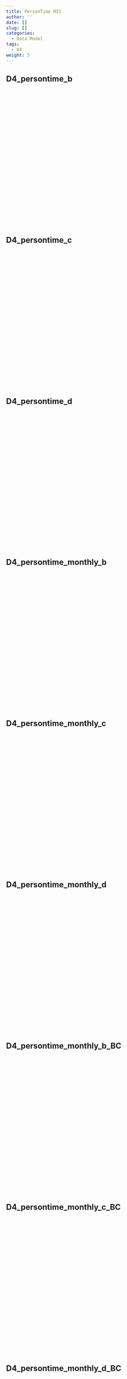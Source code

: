 ```yaml
---
title: PersonTime MIS
author: ''
date: []
slug: []
categories:
  - Data Model
tags:
  - D4
weight: 5
---
```


<script src="{{< blogdown/postref >}}index.en_files/core-js/shim.min.js"></script>
<script src="{{< blogdown/postref >}}index.en_files/react/react.min.js"></script>
<script src="{{< blogdown/postref >}}index.en_files/react/react-dom.min.js"></script>
<script src="{{< blogdown/postref >}}index.en_files/reactwidget/react-tools.js"></script>
<script src="{{< blogdown/postref >}}index.en_files/htmlwidgets/htmlwidgets.js"></script>
<script src="{{< blogdown/postref >}}index.en_files/reactable-binding/reactable.js"></script>
## D4_persontime_b
<div align="center">
<div id="htmlwidget-1" class="reactable html-widget" style="width:auto;height:300px;"></div>
<script type="application/json" data-for="htmlwidget-1">{"x":{"tag":{"name":"Reactable","attribs":{"data":{"Name":["sex","ageband_at_1_jan_2021","year","Persontime","Persontime_MIS_narrow","Persontime_KD_narrow","Persontime_MIS_KD_narrow","Persontime_MIS_broad","Persontime_KD_broad","Persontime_MIS_KD_broad","Persontime_MYOCARD_narrow","Persontime_MYOCARD_possible","Persontime_Myocardalone_narrow","Persontime_Myocardalone_possible","Persontime_PERICARD_narrow","Persontime_PERICARD_possible","MIS_narrow_b","KD_narrow_b","MIS_KD_narrow_b","MIS_broad_b","KD_broad_b","MIS_KD_broad_b","MYOCARD_narrow_b","MYOCARD_possible_b","Myocardalone_narrow_b","Myocardalone_possible_b","PERICARD_narrow_b","PERICARD_possible_b"],"Description":[null,null,null,null,null,null,null,null,null,null,null,null,null,null,null,null,null,null,null,null,null,null,null,null,null,null,null,null],"format":[null,null,null,null,null,null,null,null,null,null,null,null,null,null,null,null,null,null,null,null,null,null,null,null,null,null,null,null],"vocabulary":[null,null,null,null,null,null,null,null,null,null,null,null,null,null,null,null,null,null,null,null,null,null,null,null,null,null,null,null],"comments":[null,null,null,null,null,null,null,null,null,null,null,null,null,null,null,null,null,null,null,null,null,null,null,null,null,null,null,null]},"columns":[{"accessor":"Name","name":"Name","type":"character"},{"accessor":"Description","name":"Description","type":"logical"},{"accessor":"format","name":"format","type":"logical"},{"accessor":"vocabulary","name":"vocabulary","type":"logical"},{"accessor":"comments","name":"comments","type":"logical"}],"sortable":false,"searchable":true,"defaultPageSize":28,"paginationType":"numbers","showPageInfo":true,"minRows":1,"highlight":true,"bordered":true,"striped":true,"style":{"maxWidth":650},"height":"300px","dataKey":"9e0b721f01af5de24d313dad15c04f93","key":"9e0b721f01af5de24d313dad15c04f93"},"children":[]},"class":"reactR_markup"},"evals":[],"jsHooks":[]}</script>
<br/>
<br/>
<br/>
<br/>
</div>

## D4_persontime_c
<div align="center">
<div id="htmlwidget-2" class="reactable html-widget" style="width:auto;height:300px;"></div>
<script type="application/json" data-for="htmlwidget-2">{"x":{"tag":{"name":"Reactable","attribs":{"data":{"Name":["sex","ageband_at_1_jan_2021","year","Persontime","Persontime_MIS_narrow","Persontime_KD_narrow","Persontime_MIS_KD_narrow","Persontime_MIS_broad","Persontime_KD_broad","Persontime_MIS_KD_broad","Persontime_MYOCARD_narrow","Persontime_MYOCARD_possible","Persontime_Myocardalone_narrow","Persontime_Myocardalone_possible","Persontime_PERICARD_narrow","Persontime_PERICARD_possible","MIS_narrow_b","KD_narrow_b","MIS_KD_narrow_b","MIS_broad_b","KD_broad_b","MIS_KD_broad_b","MYOCARD_narrow_b","MYOCARD_possible_b","Myocardalone_narrow_b","Myocardalone_possible_b","PERICARD_narrow_b","PERICARD_possible_b"],"Description":[null,null,null,null,null,null,null,null,null,null,null,null,null,null,null,null,null,null,null,null,null,null,null,null,null,null,null,null],"format":[null,null,null,null,null,null,null,null,null,null,null,null,null,null,null,null,null,null,null,null,null,null,null,null,null,null,null,null],"vocabulary":[null,null,null,null,null,null,null,null,null,null,null,null,null,null,null,null,null,null,null,null,null,null,null,null,null,null,null,null],"comments":[null,null,null,null,null,null,null,null,null,null,null,null,null,null,null,null,null,null,null,null,null,null,null,null,null,null,null,null]},"columns":[{"accessor":"Name","name":"Name","type":"character"},{"accessor":"Description","name":"Description","type":"logical"},{"accessor":"format","name":"format","type":"logical"},{"accessor":"vocabulary","name":"vocabulary","type":"logical"},{"accessor":"comments","name":"comments","type":"logical"}],"sortable":false,"searchable":true,"defaultPageSize":28,"paginationType":"numbers","showPageInfo":true,"minRows":1,"highlight":true,"bordered":true,"striped":true,"style":{"maxWidth":650},"height":"300px","dataKey":"9e0b721f01af5de24d313dad15c04f93","key":"9e0b721f01af5de24d313dad15c04f93"},"children":[]},"class":"reactR_markup"},"evals":[],"jsHooks":[]}</script>
<br/>
<br/>
<br/>
<br/>
</div>

## D4_persontime_d
<div align="center">
<div id="htmlwidget-3" class="reactable html-widget" style="width:auto;height:300px;"></div>
<script type="application/json" data-for="htmlwidget-3">{"x":{"tag":{"name":"Reactable","attribs":{"data":{"Name":["sex","ageband_at_1_jan_2021","type_vax_1","history_covid","year","Persontime","Persontime_MIS_narrow","Persontime_KD_narrow","Persontime_MIS_KD_narrow","Persontime_MIS_broad","Persontime_KD_broad","Persontime_MIS_KD_broad","Persontime_MYOCARD_narrow","Persontime_MYOCARD_possible","Persontime_Myocardalone_narrow","Persontime_Myocardalone_possible","Persontime_PERICARD_narrow","Persontime_PERICARD_possible","MIS_narrow_b","KD_narrow_b","MIS_KD_narrow_b","MIS_broad_b","KD_broad_b","MIS_KD_broad_b","MYOCARD_narrow_b","MYOCARD_possible_b","Myocardalone_narrow_b","Myocardalone_possible_b","PERICARD_narrow_b","PERICARD_possible_b"],"Description":[null,null,null,null,null,null,null,null,null,null,null,null,null,null,null,null,null,null,null,null,null,null,null,null,null,null,null,null,null,null],"format":[null,null,null,null,null,null,null,null,null,null,null,null,null,null,null,null,null,null,null,null,null,null,null,null,null,null,null,null,null,null],"vocabulary":[null,null,null,null,null,null,null,null,null,null,null,null,null,null,null,null,null,null,null,null,null,null,null,null,null,null,null,null,null,null],"comments":[null,null,null,null,null,null,null,null,null,null,null,null,null,null,null,null,null,null,null,null,null,null,null,null,null,null,null,null,null,null]},"columns":[{"accessor":"Name","name":"Name","type":"character"},{"accessor":"Description","name":"Description","type":"logical"},{"accessor":"format","name":"format","type":"logical"},{"accessor":"vocabulary","name":"vocabulary","type":"logical"},{"accessor":"comments","name":"comments","type":"logical"}],"sortable":false,"searchable":true,"defaultPageSize":30,"paginationType":"numbers","showPageInfo":true,"minRows":1,"highlight":true,"bordered":true,"striped":true,"style":{"maxWidth":650},"height":"300px","dataKey":"eb0e9768f156604fa968472f86eca088","key":"eb0e9768f156604fa968472f86eca088"},"children":[]},"class":"reactR_markup"},"evals":[],"jsHooks":[]}</script>
<br/>
<br/>
<br/>
<br/>
</div>

## D4_persontime_monthly_b
<div align="center">
<div id="htmlwidget-4" class="reactable html-widget" style="width:auto;height:300px;"></div>
<script type="application/json" data-for="htmlwidget-4">{"x":{"tag":{"name":"Reactable","attribs":{"data":{"Name":["sex","ageband_at_1_jan_2021","month","Persontime","Persontime_MIS_narrow","Persontime_KD_narrow","Persontime_MIS_KD_narrow","Persontime_MIS_broad","Persontime_KD_broad","Persontime_MIS_KD_broad","Persontime_MYOCARD_narrow","Persontime_MYOCARD_possible","Persontime_Myocardalone_narrow","Persontime_Myocardalone_possible","Persontime_PERICARD_narrow","Persontime_PERICARD_possible","MIS_narrow_b","KD_narrow_b","MIS_KD_narrow_b","MIS_broad_b","KD_broad_b","MIS_KD_broad_b","MYOCARD_narrow_b","MYOCARD_possible_b","Myocardalone_narrow_b","Myocardalone_possible_b","PERICARD_narrow_b","PERICARD_possible_b"],"Description":[null,null,null,null,null,null,null,null,null,null,null,null,null,null,null,null,null,null,null,null,null,null,null,null,null,null,null,null],"format":[null,null,null,null,null,null,null,null,null,null,null,null,null,null,null,null,null,null,null,null,null,null,null,null,null,null,null,null],"vocabulary":[null,null,null,null,null,null,null,null,null,null,null,null,null,null,null,null,null,null,null,null,null,null,null,null,null,null,null,null],"comments":[null,null,null,null,null,null,null,null,null,null,null,null,null,null,null,null,null,null,null,null,null,null,null,null,null,null,null,null]},"columns":[{"accessor":"Name","name":"Name","type":"character"},{"accessor":"Description","name":"Description","type":"logical"},{"accessor":"format","name":"format","type":"logical"},{"accessor":"vocabulary","name":"vocabulary","type":"logical"},{"accessor":"comments","name":"comments","type":"logical"}],"sortable":false,"searchable":true,"defaultPageSize":28,"paginationType":"numbers","showPageInfo":true,"minRows":1,"highlight":true,"bordered":true,"striped":true,"style":{"maxWidth":650},"height":"300px","dataKey":"1aa1944d9c96e10a28854d4109889042","key":"1aa1944d9c96e10a28854d4109889042"},"children":[]},"class":"reactR_markup"},"evals":[],"jsHooks":[]}</script>
<br/>
<br/>
<br/>
<br/>
</div>

## D4_persontime_monthly_c
<div align="center">
<div id="htmlwidget-5" class="reactable html-widget" style="width:auto;height:300px;"></div>
<script type="application/json" data-for="htmlwidget-5">{"x":{"tag":{"name":"Reactable","attribs":{"data":{"Name":["sex","ageband_at_1_jan_2021","month","Persontime","Persontime_MIS_narrow","Persontime_KD_narrow","Persontime_MIS_KD_narrow","Persontime_MIS_broad","Persontime_KD_broad","Persontime_MIS_KD_broad","Persontime_MYOCARD_narrow","Persontime_MYOCARD_possible","Persontime_Myocardalone_narrow","Persontime_Myocardalone_possible","Persontime_PERICARD_narrow","Persontime_PERICARD_possible","MIS_narrow_b","KD_narrow_b","MIS_KD_narrow_b","MIS_broad_b","KD_broad_b","MIS_KD_broad_b","MYOCARD_narrow_b","MYOCARD_possible_b","Myocardalone_narrow_b","Myocardalone_possible_b","PERICARD_narrow_b","PERICARD_possible_b"],"Description":[null,null,null,null,null,null,null,null,null,null,null,null,null,null,null,null,null,null,null,null,null,null,null,null,null,null,null,null],"format":[null,null,null,null,null,null,null,null,null,null,null,null,null,null,null,null,null,null,null,null,null,null,null,null,null,null,null,null],"vocabulary":[null,null,null,null,null,null,null,null,null,null,null,null,null,null,null,null,null,null,null,null,null,null,null,null,null,null,null,null],"comments":[null,null,null,null,null,null,null,null,null,null,null,null,null,null,null,null,null,null,null,null,null,null,null,null,null,null,null,null]},"columns":[{"accessor":"Name","name":"Name","type":"character"},{"accessor":"Description","name":"Description","type":"logical"},{"accessor":"format","name":"format","type":"logical"},{"accessor":"vocabulary","name":"vocabulary","type":"logical"},{"accessor":"comments","name":"comments","type":"logical"}],"sortable":false,"searchable":true,"defaultPageSize":28,"paginationType":"numbers","showPageInfo":true,"minRows":1,"highlight":true,"bordered":true,"striped":true,"style":{"maxWidth":650},"height":"300px","dataKey":"1aa1944d9c96e10a28854d4109889042","key":"1aa1944d9c96e10a28854d4109889042"},"children":[]},"class":"reactR_markup"},"evals":[],"jsHooks":[]}</script>
<br/>
<br/>
<br/>
<br/>
</div>

## D4_persontime_monthly_d
<div align="center">
<div id="htmlwidget-6" class="reactable html-widget" style="width:auto;height:300px;"></div>
<script type="application/json" data-for="htmlwidget-6">{"x":{"tag":{"name":"Reactable","attribs":{"data":{"Name":[],"Description":[],"format":[],"vocabulary":[],"comments":[]},"columns":[{"accessor":"Name","name":"Name","type":"logical"},{"accessor":"Description","name":"Description","type":"logical"},{"accessor":"format","name":"format","type":"logical"},{"accessor":"vocabulary","name":"vocabulary","type":"logical"},{"accessor":"comments","name":"comments","type":"logical"}],"sortable":false,"searchable":true,"defaultPageSize":0,"paginationType":"numbers","showPageInfo":true,"minRows":1,"highlight":true,"bordered":true,"striped":true,"style":{"maxWidth":650},"height":"300px","dataKey":"577e120d4c963a524b3992f6ca67b320","key":"577e120d4c963a524b3992f6ca67b320"},"children":[]},"class":"reactR_markup"},"evals":[],"jsHooks":[]}</script>
<br/>
<br/>
<br/>
<br/>
</div>

## D4_persontime_monthly_b_BC
<div align="center">
<div id="htmlwidget-7" class="reactable html-widget" style="width:auto;height:300px;"></div>
<script type="application/json" data-for="htmlwidget-7">{"x":{"tag":{"name":"Reactable","attribs":{"data":{"Name":["sex","Ageband","month","Persontime","Persontime_MIS_narrow","Persontime_KD_narrow","Persontime_MIS_KD_narrow","Persontime_MIS_broad","Persontime_KD_broad","Persontime_MIS_KD_broad","Persontime_MYOCARD_narrow","Persontime_MYOCARD_possible","Persontime_Myocardalone_narrow","Persontime_Myocardalone_possible","Persontime_PERICARD_narrow","Persontime_PERICARD_possible","MIS_narrow_b","KD_narrow_b","MIS_KD_narrow_b","MIS_broad_b","KD_broad_b","MIS_KD_broad_b","MYOCARD_narrow_b","MYOCARD_possible_b","Myocardalone_narrow_b","Myocardalone_possible_b","PERICARD_narrow_b","PERICARD_possible_b","year"],"Description":[null,null,null,null,null,null,null,null,null,null,null,null,null,null,null,null,null,null,null,null,null,null,null,null,null,null,null,null,null],"format":[null,null,null,null,null,null,null,null,null,null,null,null,null,null,null,null,null,null,null,null,null,null,null,null,null,null,null,null,null],"vocabulary":[null,null,null,null,null,null,null,null,null,null,null,null,null,null,null,null,null,null,null,null,null,null,null,null,null,null,null,null,null],"comments":[null,null,null,null,null,null,null,null,null,null,null,null,null,null,null,null,null,null,null,null,null,null,null,null,null,null,null,null,null]},"columns":[{"accessor":"Name","name":"Name","type":"character"},{"accessor":"Description","name":"Description","type":"logical"},{"accessor":"format","name":"format","type":"logical"},{"accessor":"vocabulary","name":"vocabulary","type":"logical"},{"accessor":"comments","name":"comments","type":"logical"}],"sortable":false,"searchable":true,"defaultPageSize":29,"paginationType":"numbers","showPageInfo":true,"minRows":1,"highlight":true,"bordered":true,"striped":true,"style":{"maxWidth":650},"height":"300px","dataKey":"35d587c9f65c0ddfc2455033f09f7830","key":"35d587c9f65c0ddfc2455033f09f7830"},"children":[]},"class":"reactR_markup"},"evals":[],"jsHooks":[]}</script>
<br/>
<br/>
<br/>
<br/>
</div>

## D4_persontime_monthly_c_BC
<div align="center">
<div id="htmlwidget-8" class="reactable html-widget" style="width:auto;height:300px;"></div>
<script type="application/json" data-for="htmlwidget-8">{"x":{"tag":{"name":"Reactable","attribs":{"data":{"Name":["sex","Ageband","month","Persontime","Persontime_MIS_narrow","Persontime_KD_narrow","Persontime_MIS_KD_narrow","Persontime_MIS_broad","Persontime_KD_broad","Persontime_MIS_KD_broad","Persontime_MYOCARD_narrow","Persontime_MYOCARD_possible","Persontime_Myocardalone_narrow","Persontime_Myocardalone_possible","Persontime_PERICARD_narrow","Persontime_PERICARD_possible","MIS_narrow_b","KD_narrow_b","MIS_KD_narrow_b","MIS_broad_b","KD_broad_b","MIS_KD_broad_b","MYOCARD_narrow_b","MYOCARD_possible_b","Myocardalone_narrow_b","Myocardalone_possible_b","PERICARD_narrow_b","PERICARD_possible_b","year"],"Description":[null,null,null,null,null,null,null,null,null,null,null,null,null,null,null,null,null,null,null,null,null,null,null,null,null,null,null,null,null],"format":[null,null,null,null,null,null,null,null,null,null,null,null,null,null,null,null,null,null,null,null,null,null,null,null,null,null,null,null,null],"vocabulary":[null,null,null,null,null,null,null,null,null,null,null,null,null,null,null,null,null,null,null,null,null,null,null,null,null,null,null,null,null],"comments":[null,null,null,null,null,null,null,null,null,null,null,null,null,null,null,null,null,null,null,null,null,null,null,null,null,null,null,null,null]},"columns":[{"accessor":"Name","name":"Name","type":"character"},{"accessor":"Description","name":"Description","type":"logical"},{"accessor":"format","name":"format","type":"logical"},{"accessor":"vocabulary","name":"vocabulary","type":"logical"},{"accessor":"comments","name":"comments","type":"logical"}],"sortable":false,"searchable":true,"defaultPageSize":29,"paginationType":"numbers","showPageInfo":true,"minRows":1,"highlight":true,"bordered":true,"striped":true,"style":{"maxWidth":650},"height":"300px","dataKey":"35d587c9f65c0ddfc2455033f09f7830","key":"35d587c9f65c0ddfc2455033f09f7830"},"children":[]},"class":"reactR_markup"},"evals":[],"jsHooks":[]}</script>
<br/>
<br/>
<br/>
<br/>
</div>

## D4_persontime_monthly_d_BC
<div align="center">
<div id="htmlwidget-9" class="reactable html-widget" style="width:auto;height:300px;"></div>
<script type="application/json" data-for="htmlwidget-9">{"x":{"tag":{"name":"Reactable","attribs":{"data":{"Name":["sex","Ageband","type_vax_1","history_covid","month","Persontime","Persontime_MIS_narrow","Persontime_KD_narrow","Persontime_MIS_KD_narrow","Persontime_MIS_broad","Persontime_KD_broad","Persontime_MIS_KD_broad","Persontime_MYOCARD_narrow","Persontime_MYOCARD_possible","Persontime_Myocardalone_narrow","Persontime_Myocardalone_possible","Persontime_PERICARD_narrow","Persontime_PERICARD_possible","MIS_narrow_b","KD_narrow_b","MIS_KD_narrow_b","MIS_broad_b","KD_broad_b","MIS_KD_broad_b","MYOCARD_narrow_b","MYOCARD_possible_b","Myocardalone_narrow_b","Myocardalone_possible_b","PERICARD_narrow_b","PERICARD_possible_b","year"],"Description":[null,null,null,null,null,null,null,null,null,null,null,null,null,null,null,null,null,null,null,null,null,null,null,null,null,null,null,null,null,null,null],"format":[null,null,null,null,null,null,null,null,null,null,null,null,null,null,null,null,null,null,null,null,null,null,null,null,null,null,null,null,null,null,null],"vocabulary":[null,null,null,null,null,null,null,null,null,null,null,null,null,null,null,null,null,null,null,null,null,null,null,null,null,null,null,null,null,null,null],"comments":[null,null,null,null,null,null,null,null,null,null,null,null,null,null,null,null,null,null,null,null,null,null,null,null,null,null,null,null,null,null,null]},"columns":[{"accessor":"Name","name":"Name","type":"character"},{"accessor":"Description","name":"Description","type":"logical"},{"accessor":"format","name":"format","type":"logical"},{"accessor":"vocabulary","name":"vocabulary","type":"logical"},{"accessor":"comments","name":"comments","type":"logical"}],"sortable":false,"searchable":true,"defaultPageSize":31,"paginationType":"numbers","showPageInfo":true,"minRows":1,"highlight":true,"bordered":true,"striped":true,"style":{"maxWidth":650},"height":"300px","dataKey":"39c00314aa69c76f4809a7fbba0d5764","key":"39c00314aa69c76f4809a7fbba0d5764"},"children":[]},"class":"reactR_markup"},"evals":[],"jsHooks":[]}</script>
<br/>
<br/>
<br/>
<br/>
</div>
